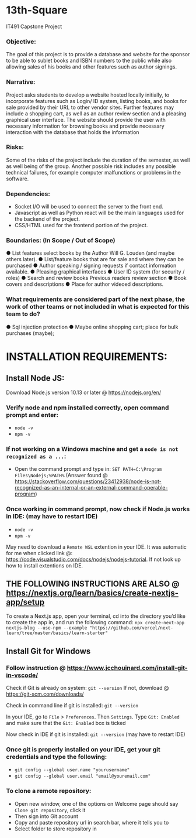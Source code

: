 
# 13th-Square
IT491 Capstone Project

### Objective:
The goal of this project is to provide a database and website for the sponsor to be able to sublet books and ISBN numbers to the public while also allowing sales of his books and other features such as author signings.

### Narrative:
Project asks students to develop a website hosted locally initially, to incorporate features such as Login/ ID system, listing books, and books for sale provided by their URL to other vendor sites. Further features may include a shopping cart, as well as an author review section and a pleasing graphical user interface. The website should provide the user with necessary information for browsing books and provide necessary interaction with the database that holds the information 

### Risks:
Some of the risks of the project include the duration of the semester, as well as well being of the group. Another possible risk includes any possible technical failures, for example computer malfunctions or problems in the software. 

### Dependencies:
-	Socket I/O will be used to connect the server to the front end.
-	Javascript as well as Python react will be the main languages used for the backend of the project.
-	CSS/HTML used for the frontend portion of the project.

### Boundaries: (In Scope / Out of Scope)
●	List features select books by the Author Will G. Louden (and maybe others later).
●	List/feature books that are for sale and where they can be purchased
●	Author speaking / signing requests if contact information available. 
●	Pleasing graphical interfaces 
●	User ID system (for security / roles)
●	Search and review books Previous readers review section 
●	Book covers and descriptions
●	Place for author videoed descriptions.

### What requirements are considered part of the next phase, the work of other teams or not included in what is expected for this team to do?
●	Sql injection protection
●	Maybe online shopping cart; place for bulk purchases (maybe);


# INSTALLATION REQUIREMENTS:

## Install Node JS:
Download Node.js version 10.13 or later @ https://nodejs.org/en/

### Verify node and npm installed correctly, open command prompt and enter:
- `node -v`
- `npm -v`

### If not working on a Windows machine and get a `node is not recognized as a ...`: 
- Open the command prompt and type in:
`SET PATH=C:\Program Files\Nodejs;%PATH%`
 (Answer found @ https://stackoverflow.com/questions/23412938/node-is-not-recognized-as-an-internal-or-an-external-command-operable-program)

### Once working in command prompt, now check if Node.js works in IDE: (may have to restart IDE)
- `node -v`
- `npm -v`

May need to download a `Remote WSL` extention in your IDE. It was automatic for me when clicked link @: https://code.visualstudio.com/docs/nodejs/nodejs-tutorial.  If not look up how to install extentions on IDE.

## THE FOLLOWING INSTRUCTIONS ARE ALSO @ https://nextjs.org/learn/basics/create-nextjs-app/setup

To create a Next.js app, open your terminal, cd into the directory you’d like to create the app in, and run the following command:
`npx create-next-app nextjs-blog --use-npm --example "https://github.com/vercel/next-learn/tree/master/basics/learn-starter" `

## Install Git for Windows
### Follow instruction @ https://www.jcchouinard.com/install-git-in-vscode/

Check if Git is already on system: `git --version`
If not, download @ https://git-scm.com/downloads/

Check in command line if git is installed: `git --version`

In your IDE, go to `File` > `Preferences`. Then `Settings`. Type `Git: Enabled` and make sure that the `Git: Enabled` box is ticked

Now check in IDE if git is installed: `git --version` (may have to restart IDE)

### Once git is properly installed on your IDE, get your git credentials and type the following:
- `git config --global user.name "yourusername"`
- `git config --global user.email "email@youremail.com"`

### To clone a remote repository: 
- Open new window, one of the options on Welcome page should say `Clone git repository`, click it
- Then sign into Git account
- Copy and paste repository url in search bar, where it tells you to
- Select folder to store repository in

